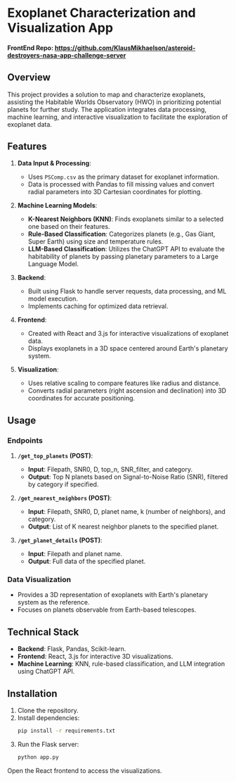 # Exoplanet Characterization and Visualization App
#### FrontEnd Repo: https://github.com/KlausMikhaelson/asteroid-destroyers-nasa-app-challenge-server

## Overview
This project provides a solution to map and characterize exoplanets, assisting the Habitable Worlds Observatory (HWO) in prioritizing potential planets for further study. The application integrates data processing, machine learning, and interactive visualization to facilitate the exploration of exoplanet data.

## Features
1. **Data Input & Processing**:
   - Uses `PSComp.csv` as the primary dataset for exoplanet information.
   - Data is processed with Pandas to fill missing values and convert radial parameters into 3D Cartesian coordinates for plotting.
   
2. **Machine Learning Models**:
   - **K-Nearest Neighbors (KNN)**: Finds exoplanets similar to a selected one based on their features.
   - **Rule-Based Classification**: Categorizes planets (e.g., Gas Giant, Super Earth) using size and temperature rules.
   - **LLM-Based Classification**: Utilizes the ChatGPT API to evaluate the habitability of planets by passing planetary parameters to a Large Language Model.

3. **Backend**:
   - Built using Flask to handle server requests, data processing, and ML model execution.
   - Implements caching for optimized data retrieval.

4. **Frontend**:
   - Created with React and 3.js for interactive visualizations of exoplanet data.
   - Displays exoplanets in a 3D space centered around Earth's planetary system.
   
5. **Visualization**:
   - Uses relative scaling to compare features like radius and distance.
   - Converts radial parameters (right ascension and declination) into 3D coordinates for accurate positioning.

## Usage
### Endpoints
1. **`/get_top_planets` (POST)**:
   - **Input**: Filepath, SNR0, D, top_n, SNR_filter, and category.
   - **Output**: Top N planets based on Signal-to-Noise Ratio (SNR), filtered by category if specified.

2. **`/get_nearest_neighbors` (POST)**:
   - **Input**: Filepath, SNR0, D, planet name, k (number of neighbors), and category.
   - **Output**: List of K nearest neighbor planets to the specified planet.

3. **`/get_planet_details` (POST)**:
   - **Input**: Filepath and planet name.
   - **Output**: Full data of the specified planet.

### Data Visualization
- Provides a 3D representation of exoplanets with Earth's planetary system as the reference.
- Focuses on planets observable from Earth-based telescopes.

## Technical Stack
- **Backend**: Flask, Pandas, Scikit-learn.
- **Frontend**: React, 3.js for interactive 3D visualizations.
- **Machine Learning**: KNN, rule-based classification, and LLM integration using ChatGPT API.

## Installation
1. Clone the repository.
2. Install dependencies:
   ```bash
   pip install -r requirements.txt
   ```
3. Run the Flask server:
   ```bash
   python app.py
    ```
Open the React frontend to access the visualizations.
